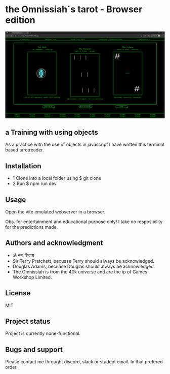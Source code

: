 # the Omnissiah´s tarot - Browser edition

<img src="screenshot.png">

## a Training with using objects
As a practice with the use of objects in javascript I have written this terminal based tarotreader.

## Installation
- 1 Clone into a local folder using $ git clone
- 2 Run $ npm run dev

## Usage
Open the vite emulated webserver in a browser.

Obs. for entertainment and educational purpose only! I take no resposibility for the predictions made.


## Authors and acknowledgment

- ॐ नमः शिवाय
- Sir Terry Pratchett, becuase Terry should always be acknowledged.
- Douglas Adams, becuase Douglas should always be acknowledged.
- The Omnissiah is from the 40k universe and are the ip of Games Workshop Limited.

## License
MIT

## Project status
Project is currently none-functional.

## Bugs and support
Please contact me throught discord, slack or student email. In that prefered order.
